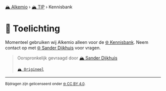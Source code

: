 [🏔️ Alkemio](https://welcome.alkem.io/) › [🏔️ TIP](https://alkem.io/tip/dashboard) › Kennisbank
# 📄 Toelichting
Momenteel gebruiken wij Alkemio alleen voor de [🌐 Kennisbank](https://alkem.io/tip/knowledge-base). Neem contact op met [🌐 Sander Dijkhuis](https://alkem.io/user/sander-dijkhuis-3912) voor vragen.
> Oorspronkelijk gevraagd door [🏔️ Sander Dijkhuis](https://alkem.io/user/sander-dijkhuis-3912)
>
> [`🏔️ Origineel`](https://alkem.io/tip/collaboration/toelichting-2833)

* * *
<small>Bijdragen zijn gelicenseerd onder [🌐 CC BY 4.0](https://creativecommons.org/licenses/by/4.0/deed.nl).</small>
